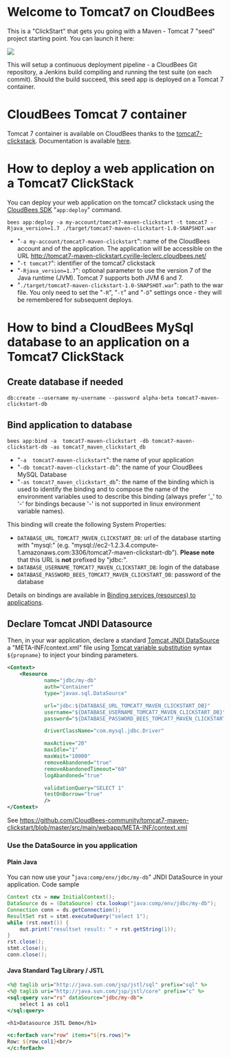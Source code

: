 # Welcome to Tomcat7 on CloudBees

This is a "ClickStart" that gets you going with a Maven - Tomcat 7 "seed" project starting point. You can launch it here:

<a href="https://grandcentral.cloudbees.com/?CB_clickstart=https://raw.github.com/CloudBees-community/tomcat7-maven-clickstart/master/clickstart.json"><img src="https://d3ko533tu1ozfq.cloudfront.net/clickstart/deployInstantly.png"/></a>

This will setup a continuous deployment pipeline - a CloudBees Git repository, a Jenkins build compiling and running the test suite (on each commit).
Should the build succeed, this seed app is deployed on a Tomcat 7 container.

# CloudBees Tomcat 7 container

Tomcat 7 container is available on CloudBees thanks to the [tomcat7-clickstack](https://github.com/CloudBees-community/tomcat7-clickstack). Documentation is available [here](https://developer.cloudbees.com/bin/view/RUN/Tomcat7).

# How to deploy a web application on a Tomcat7 ClickStack

You can deploy your web application on the tomcat7 clickstack using the [CloudBees SDK](https://developer.cloudbees.com/bin/view/RUN/BeesSDK) "`app:deploy`" command.

```
bees app:deploy -a my-account/tomcat7-maven-clickstart -t tomcat7 -Rjava_version=1.7 ./target/tomcat7-maven-clickstart-1.0-SNAPSHOT.war
```

* "`-a my-account/tomcat7-maven-clickstart`": name of the CloudBees account and of the application. The application will be accessible on the URL http://tomcat7-maven-clickstart.cyrille-leclerc.cloudbees.net/
* "`-t tomcat7`": identifier of the tomcat7 clickstack
* "`-Rjava_version=1.7`": optional parameter to use the version 7 of the Java runtime (JVM). Tomcat 7 supports both JVM 6 and 7.
* "`./target/tomcat7-maven-clickstart-1.0-SNAPSHOT.war`": path to the war file.
You only need to set the "`-R`", "`-t`" and "`-D`" settings once - they will be remembered for subsequent deploys.

# How to bind a CloudBees MySql database to an application on a Tomcat7 ClickStack

## Create database if needed
```
db:create --username my-username --password alpha-beta tomcat7-maven-clickstart-db
```

## Bind application to database

```
bees app:bind -a  tomcat7-maven-clickstart -db tomcat7-maven-clickstart-db -as tomcat7_maven_clickstart_db
```
* "`-a  tomcat7-maven-clickstart`": the name of your application
* "`-db tomcat7-maven-clickstart-db`": the name of your CloudBees MySQL Database
* "`-as tomcat7_maven_clickstart_db`": the name of the binding which is used to identify the binding and to compose the name of the environment variables used to describe this binding (always prefer '_' to '-' for bindings because '-' is not supported in linux environment variable names).

This binding will create the following System Properties:

* `DATABASE_URL_TOMCAT7_MAVEN_CLICKSTART_DB`: url of the database starting with "mysql:" (e.g. "mysql://ec2-1.2.3.4.compute-1.amazonaws.com:3306/tomcat7-maven-clickstart-db"). **Please note** that this URL is **not** prefixed by "jdbc:".
* `DATABASE_USERNAME_TOMCAT7_MAVEN_CLICKSTART_DB`: login of the database
* `DATABASE_PASSWORD_BEES_TOMCAT7_MAVEN_CLICKSTART_DB`: password of the database

Details on bindings are available in [Binding services (resources) to applications](https://developer.cloudbees.com/bin/view/RUN/Resource+Management).

## Declare Tomcat JNDI Datasource

Then, in your war application, declare a standard [Tomcat JNDI DataSource](http://tomcat.apache.org/tomcat-7.0-doc/jndi-datasource-examples-howto.html) a "META-INF/context.xml" file using [Tomcat variable substitution](http://tomcat.apache.org/tomcat-7.0-doc/config/index.html) syntax `${propname}` to inject your binding parameters.

```xml
<Context>
    <Resource
            name="jdbc/my-db"
            auth="Container"
            type="javax.sql.DataSource"

            url="jdbc:${DATABASE_URL_TOMCAT7_MAVEN_CLICKSTART_DB}"
            username="${DATABASE_USERNAME_TOMCAT7_MAVEN_CLICKSTART_DB}"
            password="${DATABASE_PASSWORD_BEES_TOMCAT7_MAVEN_CLICKSTART_DB}"

            driverClassName="com.mysql.jdbc.Driver"

            maxActive="20"
            maxIdle="1"
            maxWait="10000"
            removeAbandoned="true"
            removeAbandonedTimeout="60"
            logAbandoned="true"

            validationQuery="SELECT 1"
            testOnBorrow="true"
            />
</Context>
```
See https://github.com/CloudBees-community/tomcat7-maven-clickstart/blob/master/src/main/webapp/META-INF/context.xml

### Use the DataSource in you application

#### Plain Java

You can now use your "`java:comp/env/jdbc/my-db`" JNDI DataSource in your application.
Code sample

```java
Context ctx = new InitialContext();
DataSource ds = (DataSource) ctx.lookup("java:comp/env/jdbc/my-db");
Connection conn = ds.getConnection();
ResultSet rst = stmt.executeQuery("select 1");
while (rst.next()) {
    out.print("resultset result: " + rst.getString(1));
}
rst.close();
stmt.close();
conn.close();
```

#### Java Standard Tag Library / JSTL

```jsp
<%@ taglib uri="http://java.sun.com/jsp/jstl/sql" prefix="sql" %>
<%@ taglib uri="http://java.sun.com/jsp/jstl/core" prefix="c" %>
<sql:query var="rs" dataSource="jdbc/my-db">
    select 1 as col1
</sql:query>

<h1>Datasource JSTL Demo</h1>

<c:forEach var="row" items="${rs.rows}">
Row: ${row.col1}<br/>
</c:forEach>
```


 




